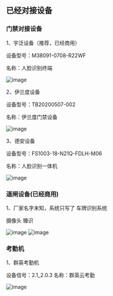 ## 已经对接设备

### 门禁对接设备

1、宇泛设备（推荐，已经商用）

设备型号：M38091-0708-R22WF

名称：人脸识别终端

![image](img/1.jpg)

2、伊兰度设备

设备型号：TB20200507-002

名称：伊兰度门禁设备

![image](img/3.jpg)

3、德安设备

设备型号：FS1003-18-N21Q-FDLH-M06

名称：人脸识别一体机

![image](img/2.jpg)


### 道闸设备(已经商用)

1、厂家名字未知，系统只写了 车牌识别系统

摄像头 臻识

![image](img/4.jpg)
![image](img/5.jpg)

### 考勤机

1、群英考勤机

设备信号：2.1_2.0.3
名称：群英云考勤

![image](img/6.jpg)
